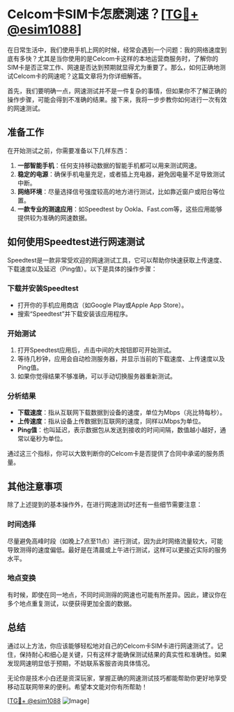 # Celcom卡SIM卡怎麽測速？[[TG💪+ @esim1088](https://t.me/s/esim1088)]

在日常生活中，我们使用手机上网的时候，经常会遇到一个问题：我的网络速度到底有多快？尤其是当你使用的是Celcom卡这样的本地运营商服务时，了解你的SIM卡是否正常工作、网速是否达到预期就显得尤为重要了。那么，如何正确地测试Celcom卡的网速呢？这篇文章将为你详细解答。

首先，我们要明确一点，网速测试并不是一件复杂的事情，但如果你不了解正确的操作步骤，可能会得到不准确的结果。接下来，我将一步步教你如何进行一次有效的网速测试。

## 准备工作

在开始测试之前，你需要准备以下几样东西：

1. **一部智能手机**：任何支持移动数据的智能手机都可以用来测试网速。
2. **稳定的电源**：确保手机电量充足，或者插上充电器，避免因电量不足导致测试中断。
3. **网络环境**：尽量选择信号强度较高的地方进行测试，比如靠近窗户或阳台等位置。
4. **一款专业的测速应用**：如Speedtest by Ookla、Fast.com等，这些应用能够提供较为准确的网速数据。

## 如何使用Speedtest进行网速测试

Speedtest是一款非常受欢迎的网速测试工具，它可以帮助你快速获取上传速度、下载速度以及延迟（Ping值）。以下是具体的操作步骤：

### 下载并安装Speedtest

- 打开你的手机应用商店（如Google Play或Apple App Store）。
- 搜索“Speedtest”并下载安装该应用程序。

### 开始测试

1. 打开Speedtest应用后，点击中间的大按钮即可开始测试。
2. 等待几秒钟，应用会自动检测服务器，并显示当前的下载速度、上传速度以及Ping值。
3. 如果你觉得结果不够准确，可以手动切换服务器重新测试。

### 分析结果

- **下载速度**：指从互联网下载数据到设备的速度，单位为Mbps（兆比特每秒）。
- **上传速度**：指从设备上传数据到互联网的速度，同样以Mbps为单位。
- **Ping值**：也叫延迟，表示数据包从发送到接收的时间间隔，数值越小越好，通常以毫秒为单位。

通过这三个指标，你可以大致判断你的Celcom卡是否提供了合同中承诺的服务质量。

## 其他注意事项

除了上述提到的基本操作外，在进行网速测试时还有一些细节需要注意：

### 时间选择

尽量避免高峰时段（如晚上7点至11点）进行测试，因为此时网络流量较大，可能导致测得的速度偏低。最好是在清晨或上午进行测试，这样可以更接近实际的服务水平。

### 地点变换

有时候，即使在同一地点，不同时间测得的网速也可能有所差异。因此，建议你在多个地点重复测试，以便获得更加全面的数据。

## 总结

通过以上方法，你应该能够轻松地对自己的Celcom卡SIM卡进行网速测试了。记住，保持耐心和细心是关键，只有这样才能确保测试结果的真实性和准确性。如果发现网速明显低于预期，不妨联系客服咨询具体情况。

无论你是技术小白还是资深玩家，掌握正确的网速测试技巧都能帮助你更好地享受移动互联网带来的便利。希望本文能对你有所帮助！

[[TG💪+ @esim1088](https://t.me/s/esim1088) ![Image](https://i.postimg.cc/4NQfJmqS/Snipaste-2025-05-13-00-14-12.png)]